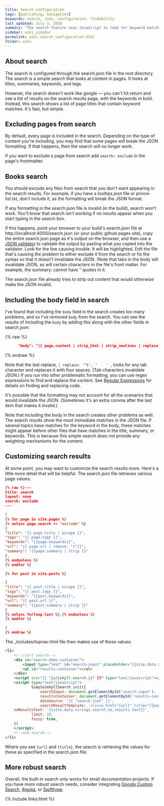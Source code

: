 ```yaml
---
title: Search configuration
tags: [publishing, navigation]
keywords: search, json, configuration, findability
last_updated: July 3, 2016
summary: "The search feature uses JavaScript to look for keyword matches in a JSON file. The results show instant matches, but it doesn't provide a search results page like Google. Also, sometimes invalid formatting can break the JSON file."
sidebar: wiki_sidebar
permalink: wiki_search_configuration.html
folder: wiki
---
```


## About search
The search is configured through the search.json file in the root directory. The search is a simple search that looks at content in pages. It looks at titles, summaries, keywords, and tags.

However, the search doesn't work like google &mdash; you can't hit return and see a list of results on the search results page, with the keywords in bold. Instead, this search shows a list of page titles that contain keyword matches. It's fast, but simple.

## Excluding pages from search

By default, every page is included in the search. Depending on the type of content you're including, you may find that some pages will break the JSON formatting. If that happens, then the search will no longer work.

If you want to exclude a page from search add `search: exclude` in the page's frontmatter.

## Books search

You should exclude any files from search that you don't want appearing in the search results. For example, if you have a tooltips.json file or prince-list.txt, don't include it, as the formatting will break the JSON format.

If any formatting in the search.json file is invalid (in the build), search won't work. You'll know that search isn't working if no results appear when you start typing in the search box.

If this happens, point your browser to your build's search.json file at http://localhost:4000/search.json (or your public github pages site), copy the entire search.json page as it's output on the browser, and then use a [JSON validator](http://jsonlint.com/) to validate the output by pasting what you copied into the validator. Look for the line causing trouble.  It will be highlighted. Edit the file that's causing the problem to either exclude it from the search or fix the syntax so that it doesn't invalidate the JSON. (Note that tabs in the body will invalidate JSON, as will certain characters in the file's front matter.  For example, the summary: cannot have " quotes in it.

The search.json file already tries to strip out content that would otherwise make the JSON invalid.

## Including the body field in search

I've found that including the `body` field in the search creates too many problems, and so I've removed `body` from the search. You can see the results of including the `body` by adding this along with the other fields in search.json:

{% raw %}
```json
      "body": "{{ page.content | strip_html | strip_newlines | replace: '\', '\\\\' | replace: '"', '\\"' | replace: '	', '    '  }}",
```
{% endraw %}

Note that the last replace, `| replace: '^t', '    ' `, looks for any tab character and replaces it with four spaces. (Tab characters invalidate JSON.) If you run into other problematic formatting, you can use regex expressions to find and replace the content. See [Regular Expressions](http://www.ultraedit.com/support/tutorials_power_tips/ultraedit/regular_expressions.html) for details on finding and replacing code.

It's possible that the formatting may not account for all the scenarios that would invalidate the JSON. (Sometimes it's an extra comma after the last item that makes it invalid.)

Note that including the body in the search creates other problems as well. The search results show the most immediate matches in the JSON file. If several topics have matches for the keyword in the body, these matches might appear before other files that have matches in the title, summary, or keywords. This is because this simple search does not provide any weighting mechanisms for the content.

## Customizing search results

At some point, you may want to customize the search results more. Here's a little more detail that will be helpful. The search.json file retrieves various page values:

```json
{% raw %}---
title: search
layout: none
search: exclude
---

[
{% for page in site.pages %}
{% unless page.search == "exclude" %}
{
"title": "{{ page.title | escape }}",
"tags": "{{ page.tags }}",
"keywords": "{{page.keywords}}",
"url": "{{ page.url | remove: "/"}}",
"summary": "{{page.summary | strip }}"
},
{% endunless %}
{% endfor %}

{% for post in site.posts %}

{
"title": "{{ post.title | escape }}",
"tags": "{{ post.tags }}",
"keywords": "{{post.keywords}}",
"url": "{{ post.url }}",
"summary": "{{post.summary | strip }}"
}
{% unless forloop.last %},{% endunless %}
{% endfor %}

]
{% endraw %}
```

The \_includes/topnav.html file then makes use of these values:

```html
<li>
    <!--start search-->
    <div id="search-demo-container">
        <input type="text" id="search-input" placeholder="{{site.data.strings.search_placeholder_text}}">
        <ul id="results-container"></ul>
    </div>
    <script src="{{ "js/jekyll-search.js" }}" type="text/javascript"></script>
    <script type="text/javascript">
            SimpleJekyllSearch.init({
                searchInput: document.getElementById('search-input'),
                resultsContainer: document.getElementById('results-container'),
                dataSource: '{{ "search.json" }}',
                searchResultTemplate: '<li><a href="{url}" title="{{page.title | replace: "'", "\"}}">{title}</a></li>',
    noResultsText: '{{site.data.strings.search_no_results_text}}',
            limit: 10,
            fuzzy: true,
    })
    </script>
    <!--end search-->
</li>
```

Where you see `{url}` and `{title}`, the search is retrieving the values for these as specified in the search.json file.

## More robust search

Overall, the built-in search only works for small documentation projects. If you have more robust search needs, consider integrating [Google Custom Search](https://cse.google.com/cse/), [Algolia](http://algolia.com), or [Swifttype](http://swiftype.com).

{% include links.html %}
